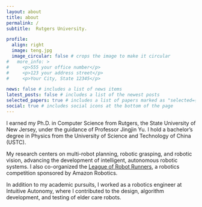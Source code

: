 ```yaml
---
layout: about
title: about
permalink: /
subtitle:  Rutgers University.

profile:
  align: right
  image: teng.jpg
  image_circular: false # crops the image to make it circular
#   more_info: >
#     <p>555 your office number</p>
#     <p>123 your address street</p>
#     <p>Your City, State 12345</p>

news: false # includes a list of news items
latest_posts: false # includes a list of the newest posts
selected_papers: true # includes a list of papers marked as "selected={true}"
social: true # includes social icons at the bottom of the page
---
```


I earned my Ph.D. in Computer Science from Rutgers, the State University of New Jersey, under the guidance of Professor Jingjin Yu. I hold a bachelor’s degree in Physics from the University of Science and Technology of China (USTC).

My research centers on multi-robot planning, robotic grasping, and robotic vision, advancing the development of intelligent, autonomous robotic systems. I also co-organized the  [League of Robot Runners](https://www.leagueofrobotrunners.org/), a robotics competition sponsored by Amazon Robotics.

In addition to my academic pursuits, I worked as a robotics engineer at Intuitive Autonomy, where I contributed to the design, algorithm development, and testing of elder care robots.

<script src="./live2dw_miku/lib/L2Dwidget.min.js?0c58a1486de42ac6cc1c59c7d98ae887"></script>
<script>
L2Dwidget.init({
  "pluginRootPath": "./live2dw_miku/",
  "pluginJsPath": "lib/",
  "pluginModelPath": "assets/",
  "tagMode": false,
  "debug": false,
  "model": {
    "jsonPath": "./live2dw_miku/assets/miku.model.json"
  },
  "display": {
    "position": "right",
    "width": 150,
    "height": 300
  },
  "mobile": {
    "show": true
  },
  "log": false
});
</script>
